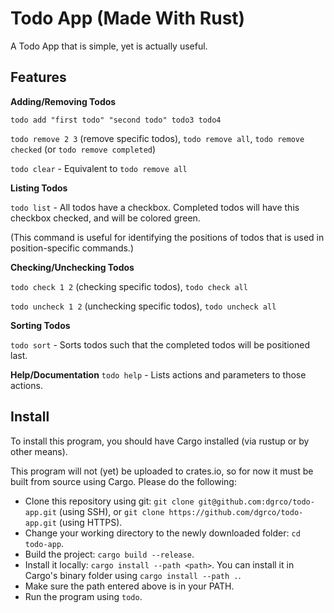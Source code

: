 # Todo App (Made With Rust)

A Todo App that is simple, yet is actually useful.

## Features
**Adding/Removing Todos**

`todo add "first todo" "second todo" todo3 todo4`

`todo remove 2 3` (remove specific todos),  `todo remove all`, `todo remove checked` (or `todo remove completed`)

`todo clear` - Equivalent to `todo remove all`

**Listing Todos**

`todo list` - All todos have a checkbox. Completed todos will have this checkbox checked, and will be colored green.

(This command is useful for identifying the positions of todos that is used in position-specific commands.)


**Checking/Unchecking Todos**

`todo check 1 2` (checking specific todos), `todo check all`

`todo uncheck 1 2` (unchecking specific todos), `todo uncheck all`


**Sorting Todos**

`todo sort` - Sorts todos such that the completed todos will be positioned last.

**Help/Documentation**
`todo help` - Lists actions and parameters to those actions.

## Install
To install this program, you should have Cargo installed (via rustup or by other means).

This program will not (yet) be uploaded to crates.io, so for now it must be built from source using Cargo. Please do the following:

- Clone this repository using git: `git clone git@github.com:dgrco/todo-app.git` (using SSH), or `git clone https://github.com/dgrco/todo-app.git` (using HTTPS).
- Change your working directory to the newly downloaded folder: `cd todo-app`.
- Build the project: `cargo build --release`.
- Install it locally: `cargo install --path <path>`. You can install it in Cargo's binary folder using `cargo install --path .`.
- Make sure the path entered above is in your PATH.
- Run the program using `todo`.
